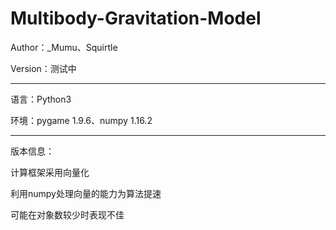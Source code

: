 # Multibody-Gravitation-Model

Author：_Mumu、Squirtle

Version：测试中

***

语言：Python3

环境：pygame 1.9.6、numpy 1.16.2

***

版本信息：

计算框架采用向量化

利用numpy处理向量的能力为算法提速

可能在对象数较少时表现不佳
